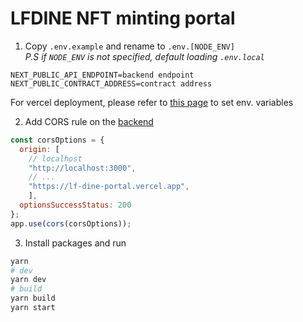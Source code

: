 # LFDINE NFT minting portal

1. Copy `.env.example` and rename to `.env.[NODE_ENV]`<br/>
*P.S if `NODE_ENV` is not specified, default loading `.env.local`* 
```
NEXT_PUBLIC_API_ENDPOINT=backend endpoint
NEXT_PUBLIC_CONTRACT_ADDRESS=contract address

```
For vercel deployment, please refer to [this page](https://vercel.com/docs/concepts/projects/environment-variables?utm_source=next-site&utm_medium=docs&utm_campaign=next-website) to set env. variables

2. Add CORS rule on the [backend](https://github.com/varun1508singh/LFdine-backend)
```javascript
const corsOptions = {
  origin: [
    // localhost
    "http://localhost:3000", 
    // ...
    "https://lf-dine-portal.vercel.app",
    ],
  optionsSuccessStatus: 200
};
app.use(cors(corsOptions));

```
3. Install packages and run

```bash
yarn 
# dev
yarn dev
# build
yarn build
yarn start
```
